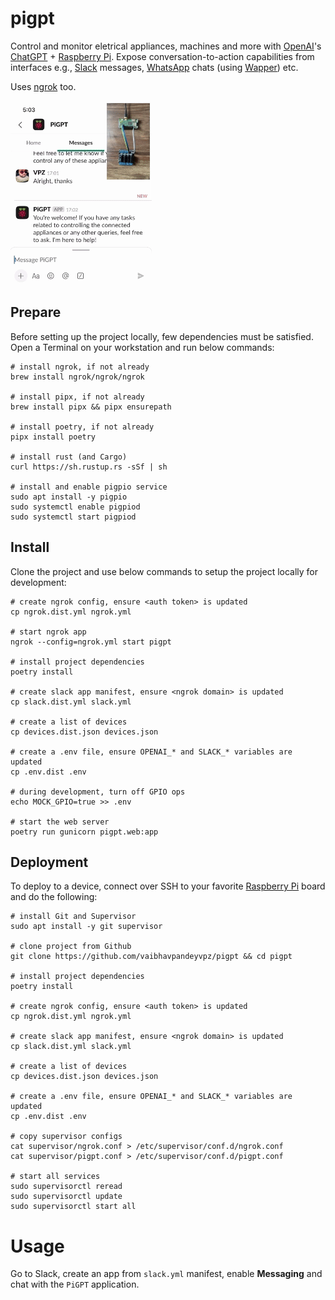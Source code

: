 # pigpt

Control and monitor eletrical appliances, machines and more with [OpenAI](https://openai.com/)'s [ChatGPT](https://openai.com/chatgpt/) + [Raspberry Pi](https://www.raspberrypi.org/). Expose conversation-to-action capabilities from interfaces e.g., [Slack](https://slack.com/intl/en-in/) messages, [WhatsApp](https://www.whatsapp.com/) chats (using [Wapper](https://github.com/vaibhavpandeyvpz/wapper)) etc.

Uses [ngrok](https://ngrok.com/) too.

![PiGPT Demo](demo.gif)

## Prepare

Before setting up the project locally, few dependencies must be satisfied.
Open a Terminal on your workstation and run below commands:

```shell
# install ngrok, if not already
brew install ngrok/ngrok/ngrok

# install pipx, if not already
brew install pipx && pipx ensurepath

# install poetry, if not already
pipx install poetry

# install rust (and Cargo)
curl https://sh.rustup.rs -sSf | sh

# install and enable pigpio service
sudo apt install -y pigpio
sudo systemctl enable pigpiod
sudo systemctl start pigpiod
```

## Install

Clone the project and use below commands to setup the project locally for development:

```shell
# create ngrok config, ensure <auth token> is updated
cp ngrok.dist.yml ngrok.yml

# start ngrok app
ngrok --config=ngrok.yml start pigpt

# install project dependencies
poetry install

# create slack app manifest, ensure <ngrok domain> is updated
cp slack.dist.yml slack.yml

# create a list of devices
cp devices.dist.json devices.json

# create a .env file, ensure OPENAI_* and SLACK_* variables are updated
cp .env.dist .env

# during development, turn off GPIO ops
echo MOCK_GPIO=true >> .env

# start the web server
poetry run gunicorn pigpt.web:app
```

## Deployment

To deploy to a device, connect over SSH to your favorite [Raspberry Pi](https://www.raspberrypi.org/) board and do the following:

```shell
# install Git and Supervisor
sudo apt install -y git supervisor

# clone project from Github
git clone https://github.com/vaibhavpandeyvpz/pigpt && cd pigpt

# install project dependencies
poetry install

# create ngrok config, ensure <auth token> is updated
cp ngrok.dist.yml ngrok.yml

# create slack app manifest, ensure <ngrok domain> is updated
cp slack.dist.yml slack.yml

# create a list of devices
cp devices.dist.json devices.json

# create a .env file, ensure OPENAI_* and SLACK_* variables are updated
cp .env.dist .env

# copy supervisor configs
cat supervisor/ngrok.conf > /etc/supervisor/conf.d/ngrok.conf
cat supervisor/pigpt.conf > /etc/supervisor/conf.d/pigpt.conf

# start all services
sudo supervisorctl reread
sudo supervisorctl update
sudo supervisorctl start all
```

# Usage

Go to Slack, create an app from `slack.yml` manifest, enable **Messaging** and chat with the `PiGPT` application.
